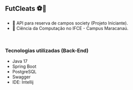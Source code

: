 ## FutCleats :soccer:👋

- 🔭 API para reserva de campos society (Projeto Iniciante).
- 🌱 Ciência da Computação no IFCE - Campus Maracanaú.

<div style="display: inline_block"><br>
  <h3>Tecnologias utilizadas (Back-End)</h3>
<ul>
<li>Java 17</li>
<li>Spring Boot</li>
<li>PostgreSQL</li>
<li>Swagger</li>
<li>IDE: Intellij</li>
</ul>
</div>
<br/>
